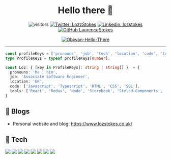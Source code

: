 <h1 align="center"> Hello there 👋 </h1>

<div align="center">

![visitors](https://visitor-badge.laobi.icu/badge?page_id=LaurenceStokes.LaurenceStokes)
[![Twitter: LozzStokes](https://img.shields.io/twitter/follow/LozzStokes?style=social)](https://twitter.com/LozzStokes)
[![Linkedin: lozstokes](https://img.shields.io/badge/-lozstokes-blue?style=flat-square&logo=Linkedin&logoColor=white&link=https://www.linkedin.com/in/lozstokes/)](https://www.linkedin.com/in/lozstokes/)
[![GitHub LaurenceStokes](https://img.shields.io/github/followers/LaurenceStokes?label=follow&style=social)](https://github.com/LaurenceStokes)

[![Obiwan-Hello-There](https://media.giphy.com/media/Nx0rz3jtxtEre/giphy.gif)](https://www.youtube.com/watch?v=eaEMSKzqGAg)
     
</div>

<hr />

```typescript
const profileKeys = ['pronouns', 'job', 'tech', 'location', 'code', 'tools'] as const;
type ProfileKeys = typeof profileKeys[number];

const Loz: { [key in ProfileKeys]: string | string[] }  = {
  pronouns: 'he | him',
  job: 'Associate Software Engineer',
  location: 'UK',
  code: ['Javascript', 'Typescript', 'HTML', 'CSS', 'SQL'],
  tools: ['React', 'Redux', 'Node', 'Storybook', 'Styled-Components', 'Jest', 'Docker', 'Kubernetes', 'InversifyJs', 'Angular'],
}
```

## 📝 Blogs

- Personal website and blog: https://www.lozstokes.co.uk/

## 🔧 Tech

![](https://img.shields.io/badge/OS-Linux-informational?style=flat&logo=linux&logoColor=white&color=6aa6f8)
![](https://img.shields.io/badge/Editor-VS_Code-informational?style=flat&logo=visual-studio-code&logoColor=white&color=6aa6f8)
![](https://img.shields.io/badge/Code-JavaScript-informational?style=flat&logo=javascript&logoColor=white&color=6aa6f8)
![](https://img.shields.io/badge/Code-React-informational?style=flat&logo=react&logoColor=white&color=6aa6f8)
![](https://img.shields.io/badge/Shell-Bash-informational?style=flat&logo=gnu-bash&logoColor=white&color=6aa6f8)
![](https://img.shields.io/badge/Tools-PostgreSQL-informational?style=flat&logo=postgresql&logoColor=white&color=6aa6f8)
![](https://img.shields.io/badge/Tools-Docker-informational?style=flat&logo=docker&logoColor=white&color=6aa6f8)
![](https://img.shields.io/badge/Tools-Kubernetes-informational?style=flat&logo=kubernetes&logoColor=white&color=6aa6f8)

<!--
**LaurenceStokes/LaurenceStokes** is a ✨ _special_ ✨ repository because its `README.md` (this file) appears on your GitHub profile.

Here are some ideas to get you started:

- 🔭 I’m currently working on ...
- 🌱 I’m currently learning ...
- 👯 I’m looking to collaborate on ...
- 🤔 I’m looking for help with ...
- 💬 Ask me about ...
- 📫 How to reach me: ...
- 😄 Pronouns: ...
- ⚡ Fun fact: ...
-->

